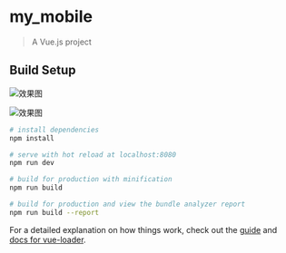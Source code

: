 # my_mobile

> A Vue.js project

## Build Setup
![效果图](https://github.com/Gimpac/vue-mobile/blob/master/src/assets/image/20200903152246945.png)

![效果图](https://github.com/Gimpac/vue-mobile/blob/master/src/assets/image/Snipaste_2020-09-03_15-25-26.png)
``` bash
# install dependencies
npm install

# serve with hot reload at localhost:8080
npm run dev

# build for production with minification
npm run build

# build for production and view the bundle analyzer report
npm run build --report
```

For a detailed explanation on how things work, check out the [guide](http://vuejs-templates.github.io/webpack/) and [docs for vue-loader](http://vuejs.github.io/vue-loader).
